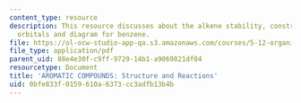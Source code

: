 ```yaml
---
content_type: resource
description: This resource discusses about the alkene stability, constructing molecular
  orbitals and diagram for benzene.
file: https://ol-ocw-studio-app-qa.s3.amazonaws.com/courses/5-12-organic-chemistry-i-spring-2003/0bfe833f0159610a6373cc3adfb13b4b_13.pdf
file_type: application/pdf
parent_uid: 88e4e30f-c9ff-9729-14b1-a9069821df04
resourcetype: Document
title: 'AROMATIC COMPOUNDS: Structure and Reactions'
uid: 0bfe833f-0159-610a-6373-cc3adfb13b4b
---
```

